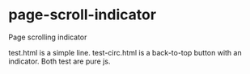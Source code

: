 # page-scroll-indicator
Page scrolling indicator

test.html is a simple line. test-circ.html is a back-to-top button with an indicator. Both test are pure js.
